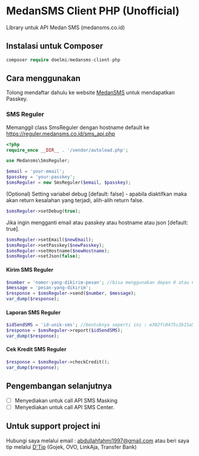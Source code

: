 # MedanSMS Client PHP (Unofficial)
Library untuk API Medan SMS (medansms.co.id)

## Instalasi untuk Composer
```php
composer require doelmi/medansms-client-php
```

## Cara menggunakan
Tolong mendaftar dahulu ke website [MedanSMS](https://medansms.co.id/) untuk mendapatkan Passkey.

### SMS Reguler
Memanggil class SmsReguler dengan hostname default ke https://reguler.medansms.co.id/sms_api.php

```php
<?php
require_once __DIR__ . '/vendor/autoload.php';

use Medansms\SmsReguler;

$email = 'your-email';
$passkey = 'your-passkey';
$smsReguler = new SmsReguler($email, $passkey);
```

(Optional) Setting variabel debug [default: false] - apabila diaktifkan maka akan return kesalahan yang terjadi, alih-alih return false.
```php
$smsReguler->setDebug(true);
```

Jika ingin mengganti email atau passkey atau hostname atau json [default: true].
```php
$smsReguler->setEmail($newEmail);
$smsReguler->setPasskey($newPasskey);
$smsReguler->setHostname($newHostname);
$smsReguler->setJson(false);
```

#### Kirim SMS Reguler
```php
$number = 'nomor-yang-dikirim-pesan'; //bisa menggunakan depan 0 atau 62 (jangan menggunakan +62)
$message = 'pesan-yang-dikirim';
$response = $smsReguler->send($number, $message);
var_dump($response);
```

#### Laporan SMS Reguler
```php
$idSendSMS = 'id-unik-sms'; //bentuknya seperti ini : e302fc0475c2b15a5aeec475e08dad05
$response = $smsReguler->report($idSendSMS);
var_dump($response);
```

#### Cek Kredit SMS Reguler
```php
$response = $smsReguler->checkCredit();
var_dump($response);
```

## Pengembangan selanjutnya
- [ ] Menyediakan untuk call API SMS Masking
- [ ] Menyediakan untuk call API SMS Center.

## Untuk support project ini
Hubungi saya melalui email : abdullahfahmi1997@gmail.com
atau beri saya tip melalui [D'Tip](https://tip.doelmi.id) (Gojek, OVO, LinkAja, Transfer Bank)
